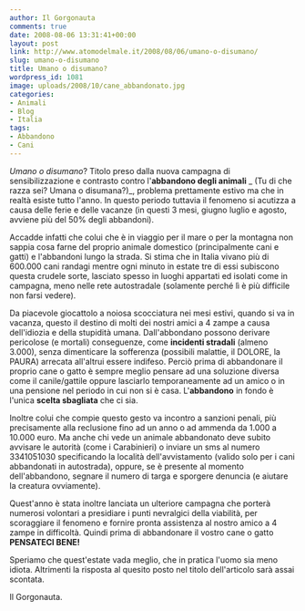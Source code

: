 ```yaml
---
author: Il Gorgonauta
comments: true
date: 2008-08-06 13:31:41+00:00
layout: post
link: http://www.atomodelmale.it/2008/08/06/umano-o-disumano/
slug: umano-o-disumano
title: Umano o disumano?
wordpress_id: 1081
image: uploads/2008/10/cane_abbandonato.jpg
categories:
- Animali
- Blog
- Italia
tags:
- Abbandono
- Cani
---
```


_Umano o disumano_? Titolo preso dalla nuova campagna di sensibilizzazione e contrasto contro l'**abbandono degli animali** _ (Tu di che razza sei? Umana o disumana?)_, problema prettamente estivo ma che in realtà esiste tutto l'anno. In questo periodo tuttavia il fenomeno si acutizza a causa delle ferie e delle vacanze (in questi 3 mesi, giugno luglio e agosto, avviene più del 50% degli abbandoni).

Accadde infatti che colui che è in viaggio per il mare o per la montagna non sappia cosa farne del proprio animale domestico (principalmente cani e gatti) e l'abbandoni lungo la strada. Si stima che in Italia vivano più di 600.000 cani randagi mentre ogni minuto in estate tre di essi subiscono questa crudele sorte, lasciato spesso in luoghi appartati ed isolati come in campagna, meno nelle rete autostradale (solamente perché lì è più difficile non farsi vedere).

Da piacevole giocattolo a noiosa scocciatura nei mesi estivi, quando si va in vacanza, questo il destino di  molti dei nostri amici a 4 zampe a causa dell'idiozia e della stupidità umana. Dall'abbondano possono derivare pericolose (e mortali) conseguenze, come **incidenti stradali** (almeno 3.000), senza dimenticare la sofferenza (possibili malattie, il DOLORE, la PAURA) arrecata all'altrui essere indifeso. Perciò prima di abbandonare il proprio cane o gatto è sempre meglio pensare ad una soluzione diversa come il canile/gattile oppure lasciarlo temporaneamente ad un amico o in una pensione nel periodo in cui non si è casa. L'**abbandono** in fondo è l'unica **scelta sbagliata** che ci sia.

Inoltre colui che compie questo gesto va incontro a sanzioni penali, più precisamente alla reclusione fino ad un anno o ad ammenda da 1.000 a 10.000 euro. Ma anche chi vede un animale abbandonato deve subito avvisare le autorità (come i Carabinieri) o inviare un sms al numero 3341051030 specificando la località dell'avvistamento (valido solo per i cani abbandonati in autostrada), oppure, se è presente al momento dell'abbandono, segnare il numero di targa e sporgere denuncia (e aiutare la creatura ovviamente).

Quest'anno è stata inoltre lanciata un ulteriore campagna che porterà numerosi volontari a presidiare i punti nevralgici della viabilità, per scoraggiare il fenomeno e fornire pronta assistenza al nostro amico a 4 zampe in difficoltà. Quindi prima di abbandonare  il vostro cane o gatto **PENSATECI BENE!**

Speriamo che quest'estate vada meglio, che in pratica l'uomo sia meno idiota. Altrimenti la risposta al quesito posto nel titolo dell'articolo sarà assai scontata.

Il Gorgonauta.
